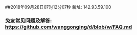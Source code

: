 ##2018年09月28日07时12分07秒 新址: 142.93.59.100
### 兔友常见问题及解答: https://github.com/wanggonging/d/blob/w/FAQ.md
